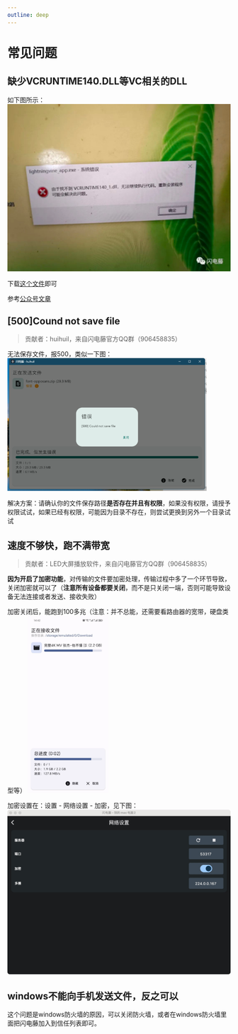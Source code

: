 ```yaml
---
outline: deep
---
```


# 常见问题

## 缺少VCRUNTIME140.DLL等VC相关的DLL

如下图所示：
<img style="max-height: 400px;" src="./images/img_5.png">

下载[这个文件](https://cdn.zishu.life/env/win10_fix.exe)即可

参考[公众号文章](https://mp.weixin.qq.com/s/ni5GXFfyfE8iKQTu3BdyYw)

## [500]Cound not save file

> 贡献者：huihuil，来自闪电藤官方QQ群（906458835）

无法保存文件，报500，类似一下图：
<img style="max-height: 300px;" src="./images/img.png">

解决方案：请确认你的文件保存路径**是否存在并且有权限**，如果没有权限，请授予权限试试，如果已经有权限，可能因为目录不存在，则尝试更换到另外一个目录试试

## 速度不够快，跑不满带宽

> 贡献者：LED大屏播放软件，来自闪电藤官方QQ群（906458835）

**因为开启了加密功能**，对传输的文件要加密处理，传输过程中多了一个环节导致，关闭加密就可以了（**注意所有设备都要关闭**，而不是只关闭一端，否则可能导致设备无法连接或者发送、接收失败）

加密关闭后，能跑到100多兆（注意：并不总能，还需要看路由器的宽带，硬盘类型等）
<img style="max-height: 400px;" src="./images/img_2.png">

加密设置在：设置 - 网络设置 - 加密，见下图：
<img style="max-height: 400px;" src="./images/img_4.jpg">

## windows不能向手机发送文件，反之可以

这个问题是windows防火墙的原因，可以关闭防火墙，或者在windows防火墙里面把闪电藤加入到信任列表即可。
